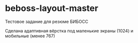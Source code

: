 # beboss-layout-master

Тестовое задание для резюме БИБОСС

Сделана адаптивная вёрстка под маленькие экраны (1024) и мобильные (менее 767)

